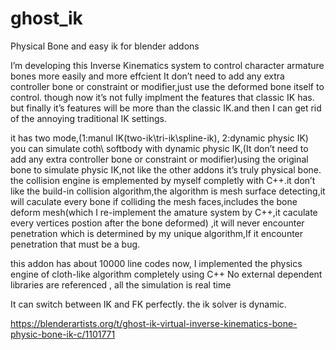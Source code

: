# ghost_ik
Physical Bone and easy ik for blender addons

I’m developing this Inverse Kinematics system to control character armature bones more easily and more effcient
It don’t need to add any extra controller bone or constraint or modifier,just use the deformed bone itself to control.
though now it’s not fully implment the features that classic IK has.
but finally it’s features will be more than the classic IK.and then I can get rid of the annoying traditional IK settings.

it has two mode,(1:manul IK(two-ik\tri-ik\spline-ik), 2:dynamic physic IK)
you can simulate coth\ softbody with dynamic physic IK,(It don’t need to add any extra controller bone or constraint or modifier)using the original bone to simulate physic IK,not like the other addons it’s truly physical bone.
the collision engine is emplemented by myself completly with C++.it don’t like the build-in collision algorithm,the algorithm is mesh surface detecting,it will caculate every bone if colliding the mesh faces,includes the bone deform mesh(which I re-implement the amature system by C++,it caculate every vertices postion after the bone deformed)
,it will never encounter penetration which is determined by my unique algorithm,If it encounter penetration that must be a bug.

this addon has about 10000 line codes now, I implemented the physics engine of cloth-like algorithm completely using C++ No external dependent libraries are referenced , all the simulation is real time

It can switch between IK and FK perfectly.
the ik solver is dynamic.

https://blenderartists.org/t/ghost-ik-virtual-inverse-kinematics-bone-physic-bone-ik-c/1101771

